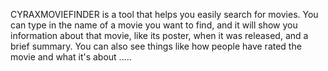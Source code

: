 CYRAXMOVIEFINDER is a tool that helps you easily search for movies. You can type in the name of a movie you want to find, and it will show you information about that movie, like its poster, when it was released, and a brief summary. You can also see things like how people have rated the movie and what it's about
.....

